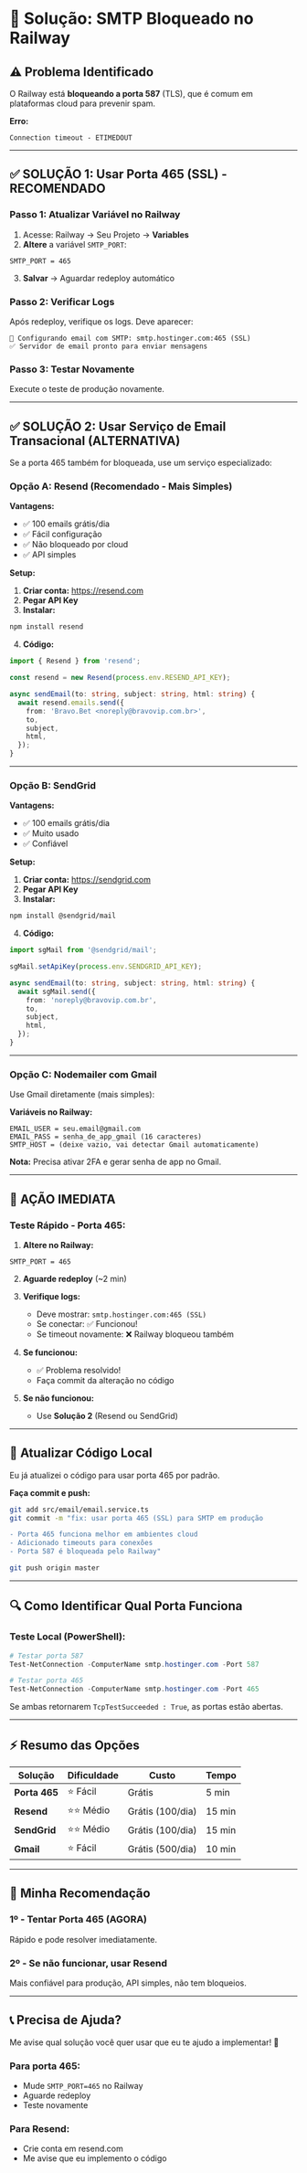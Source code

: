 # 🔧 Solução: SMTP Bloqueado no Railway

## ⚠️ Problema Identificado

O Railway está **bloqueando a porta 587** (TLS), que é comum em plataformas cloud para prevenir spam.

**Erro:**
```
Connection timeout - ETIMEDOUT
```

---

## ✅ SOLUÇÃO 1: Usar Porta 465 (SSL) - RECOMENDADO

### **Passo 1: Atualizar Variável no Railway**

1. Acesse: Railway → Seu Projeto → **Variables**
2. **Altere** a variável `SMTP_PORT`:

```
SMTP_PORT = 465
```

3. **Salvar** → Aguardar redeploy automático

### **Passo 2: Verificar Logs**

Após redeploy, verifique os logs. Deve aparecer:

```
📧 Configurando email com SMTP: smtp.hostinger.com:465 (SSL)
✅ Servidor de email pronto para enviar mensagens
```

### **Passo 3: Testar Novamente**

Execute o teste de produção novamente.

---

## ✅ SOLUÇÃO 2: Usar Serviço de Email Transacional (ALTERNATIVA)

Se a porta 465 também for bloqueada, use um serviço especializado:

### **Opção A: Resend (Recomendado - Mais Simples)**

**Vantagens:**
- ✅ 100 emails grátis/dia
- ✅ Fácil configuração
- ✅ Não bloqueado por cloud
- ✅ API simples

**Setup:**

1. **Criar conta:** https://resend.com
2. **Pegar API Key**
3. **Instalar:**
```bash
npm install resend
```

4. **Código:**
```typescript
import { Resend } from 'resend';

const resend = new Resend(process.env.RESEND_API_KEY);

async sendEmail(to: string, subject: string, html: string) {
  await resend.emails.send({
    from: 'Bravo.Bet <noreply@bravovip.com.br>',
    to,
    subject,
    html,
  });
}
```

---

### **Opção B: SendGrid**

**Vantagens:**
- ✅ 100 emails grátis/dia
- ✅ Muito usado
- ✅ Confiável

**Setup:**

1. **Criar conta:** https://sendgrid.com
2. **Pegar API Key**
3. **Instalar:**
```bash
npm install @sendgrid/mail
```

4. **Código:**
```typescript
import sgMail from '@sendgrid/mail';

sgMail.setApiKey(process.env.SENDGRID_API_KEY);

async sendEmail(to: string, subject: string, html: string) {
  await sgMail.send({
    from: 'noreply@bravovip.com.br',
    to,
    subject,
    html,
  });
}
```

---

### **Opção C: Nodemailer com Gmail**

Use Gmail diretamente (mais simples):

**Variáveis no Railway:**
```
EMAIL_USER = seu.email@gmail.com
EMAIL_PASS = senha_de_app_gmail (16 caracteres)
SMTP_HOST = (deixe vazio, vai detectar Gmail automaticamente)
```

**Nota:** Precisa ativar 2FA e gerar senha de app no Gmail.

---

## 🚀 AÇÃO IMEDIATA

### **Teste Rápido - Porta 465:**

1. **Altere no Railway:**
```
SMTP_PORT = 465
```

2. **Aguarde redeploy** (~2 min)

3. **Verifique logs:**
   - Deve mostrar: `smtp.hostinger.com:465 (SSL)`
   - Se conectar: ✅ Funcionou!
   - Se timeout novamente: ❌ Railway bloqueou também

4. **Se funcionou:**
   - ✅ Problema resolvido!
   - Faça commit da alteração no código

5. **Se não funcionou:**
   - Use **Solução 2** (Resend ou SendGrid)

---

## 📝 Atualizar Código Local

Eu já atualizei o código para usar porta 465 por padrão.

**Faça commit e push:**

```bash
git add src/email/email.service.ts
git commit -m "fix: usar porta 465 (SSL) para SMTP em produção

- Porta 465 funciona melhor em ambientes cloud
- Adicionado timeouts para conexões
- Porta 587 é bloqueada pelo Railway"

git push origin master
```

---

## 🔍 Como Identificar Qual Porta Funciona

### **Teste Local (PowerShell):**

```powershell
# Testar porta 587
Test-NetConnection -ComputerName smtp.hostinger.com -Port 587

# Testar porta 465
Test-NetConnection -ComputerName smtp.hostinger.com -Port 465
```

Se ambas retornarem `TcpTestSucceeded : True`, as portas estão abertas.

---

## ⚡ Resumo das Opções

| Solução | Dificuldade | Custo | Tempo |
|---------|-------------|-------|-------|
| **Porta 465** | ⭐ Fácil | Grátis | 5 min |
| **Resend** | ⭐⭐ Médio | Grátis (100/dia) | 15 min |
| **SendGrid** | ⭐⭐ Médio | Grátis (100/dia) | 15 min |
| **Gmail** | ⭐ Fácil | Grátis (500/dia) | 10 min |

---

## 🎯 Minha Recomendação

### **1º - Tentar Porta 465** (AGORA)
Rápido e pode resolver imediatamente.

### **2º - Se não funcionar, usar Resend**
Mais confiável para produção, API simples, não tem bloqueios.

---

## 📞 Precisa de Ajuda?

Me avise qual solução você quer usar que eu te ajudo a implementar! 🚀

### **Para porta 465:**
- Mude `SMTP_PORT=465` no Railway
- Aguarde redeploy
- Teste novamente

### **Para Resend:**
- Crie conta em resend.com
- Me avise que eu implemento o código

